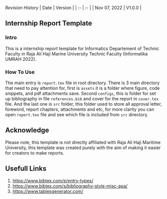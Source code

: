 _Revision History_
| Date | Version |
| :- | :- |
| Nov 07, 2022 | V1.0.0 |

## Internship Report Template

### Intro

This is a internship report template for Informatics Departement of Technic Faculty in Raja Ali Haji Marine University Technic Faculty (Informatika UMRAH 2022).

### How To Use

The main entry is `report.tex` file in root directory. There is 3 main directory that need to pay attention for, first is `assets` it is a folder where figure, code snippets, and pdf attachments save. Second `configs`, this is folder for set up bibliography in file `references.bib` and cover for the report in `cover.tex` file. And the last one is `src` folder, this folder used to store all approval letter, foreword, report chapters, attachments and etc, for more clarity you can open `report.tex` file and see which file is included from `src` directory.

## Acknowledge

Please note, this template is not directly affiliated with Raja Ali Haji Maritime University, this template was created purely with the aim of making it easier for creators to make reports.

## Usefull Links

1. https://www.bibtex.com/e/entry-types/
2. https://www.bibtex.com/s/bibliography-style-misc-apa/
3. https://www.tablesgenerator.com/
